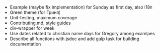 * Example (maybe fix implementation) for Sunday as first day, also i18n
* Green theme (for Гриня)
* Unit-testing, maximum coverage
* Contributing.md, style guides
* div-wrapper for week
* Use dates related to christian name days for Gregory among examlpes
* Describe all functions with jsdoc and add gulp task for building documentation

